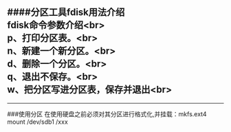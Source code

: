 ####分区工具fdisk用法介绍
   <br>fdisk命令参数介绍\<br>
   <br>p、打印分区表。\<br>
   <br>n、新建一个新分区。\<br>
  <br> d、删除一个分区。\<br>
  <br> q、退出不保存。\<br>
  <br> w、把分区写进分区表，保存并退出\<br>
   ---
   ---
###使用分区
   在使用硬盘之前必须对其分区进行格式化,并挂载：mkfs.ext4 mount /dev/sdb1 /xxx
